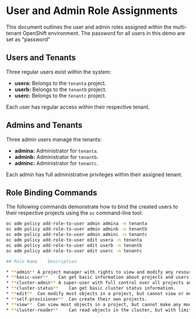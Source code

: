 # User and Admin Role Assignments

This document outlines the user and admin roles assigned within the multi-tenant OpenShift environment.  The password for all users in this demo are set as "password"

## Users and Tenants

Three regular users exist within the system:

* **usera:** Belongs to the `tenanta` project.
* **userb:** Belongs to the `tenantb` project.
* **userc:** Belongs to the `tenantc` project.

Each user has regular access within their respective tenant.

## Admins and Tenants

Three admin users manage the tenants:

* **admina:**  Administrator for `tenanta`.
* **adminb:**  Administrator for `tenantb`.
* **adminc:**  Administrator for `tenantc`.

Each admin has full administrative privileges within their assigned tenant.

## Role Binding Commands

The following commands demonstrate how to bind the created users to their respective projects using the `oc` command-line tool:

```bash
oc adm policy add-role-to-user admin admina -n tenanta
oc adm policy add-role-to-user admin adminb -n tenantb
oc adm policy add-role-to-user admin adminc -n tenantc
oc adm policy add-role-to-user edit usera -n tenanta
oc adm policy add-role-to-user edit userb -n tenantb
oc adm policy add-role-to-user edit userc -n tenantc

## Role Name	Description

* **admin**	A project manager with rights to view and modify any resource in the project (except quota).
* **basic-user**	Can get basic information about projects and users.
* **cluster-admin**	A super-user with full control over all projects and resources.
* **cluster-status**	Can get basic cluster status information.
* **edit**	Can modify most objects in a project, but cannot view or modify roles or bindings.
* **self-provisioner**	Can create their own projects.
* **view**	Can view most objects in a project, but cannot make any modifications. Cannot view or modify roles or bindings.
* **cluster-reader**	Can read objects in the cluster, but with limited viewing capabilities.
